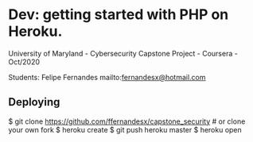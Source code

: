 # Dev: getting started with PHP on Heroku.
University of Maryland - Cybersecurity Capstone Project - Coursera - Oct/2020

Students:
  Felipe Fernandes mailto:fernandesx@hotmail.com
 
## Deploying
$ git clone https://github.com/ffernandesx/capstone_security # or clone your own fork
$ heroku create
$ git push heroku master
$ heroku open

